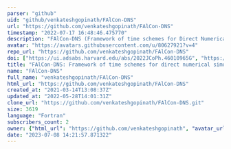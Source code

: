 ```yaml
---
parser: "github"
uid: "github/venkateshgopinath/FAlCon-DNS"
url: "https://github.com/venkateshgopinath/FAlCon-DNS"
timestamp: "2022-07-17 16:48:46.475770"
description: "FAlCon-DNS (Framework of time schemes for Direct Numerical Simulation of Annular Convection) is a code to solve 2D thermal convection in an annulus. It has a suite of IMEX time integration schemes."
avatar: "https://avatars.githubusercontent.com/u/80627921?v=4"
repo_url: "https://github.com/venkateshgopinath/FAlCon-DNS"
doi: ["https://ui.adsabs.harvard.edu/abs/2022JCoPh.46010965G", "https://hal.inria.fr/tel-02612607", "https://ui.adsabs.harvard.edu/abs/2022ascl.soft05004G/abstract"]
title: "FAlCon-DNS: Framework of time schemes for direct numerical simulation of annular convection"
name: "FAlCon-DNS"
full_name: "venkateshgopinath/FAlCon-DNS"
html_url: "https://github.com/venkateshgopinath/FAlCon-DNS"
created_at: "2021-03-14T13:08:37Z"
updated_at: "2022-05-28T14:01:31Z"
clone_url: "https://github.com/venkateshgopinath/FAlCon-DNS.git"
size: 3619
language: "Fortran"
subscribers_count: 2
owner: {"html_url": "https://github.com/venkateshgopinath", "avatar_url": "https://avatars.githubusercontent.com/u/80627921?v=4", "login": "venkateshgopinath", "type": "User"}
date: "2023-07-08 14:21:57.871322"
---
```

